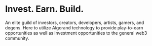 # Invest. Earn. Build.

An elite guild of investors, creators, developers, artists, gamers, and degens. Here to utilize Algorand technology to provide play-to-earn opportunities as well as investment opportunities to the general web3 community.